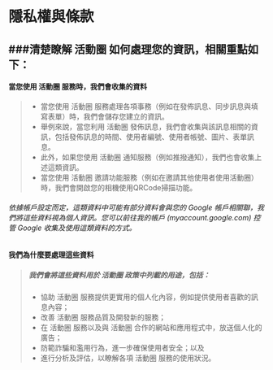 **隱私權與條款**
=
###清楚瞭解 活動圈 如何處理您的資訊，相關重點如下：
---

#### 當您使用 活動圈 服務時，我們會收集的資料

> - 當您使用 活動圈 服務處理各項事務（例如在發佈訊息、同步訊息與填寫表單）時，我們會儲存您建立的資訊。
> - 舉例來說，當您利用 活動圈 發佈訊息，我們會收集與該訊息相關的資訊，包括發佈訊息的時間、使用者編號、使用者帳號、圖片、表單訊息。
> - 此外，如果您使用 活動圈 通知服務（例如推撥通知），我們也會收集上述這類資訊。
> - 當您使用 活動圈 邀請功能服務（例如在邀請其他使用者使用活動圈）時，我們會開啟您的相機使用QRCode掃描功能。

###### 依據帳戶設定而定，這類資料中可能有部分資料會與您的 Google 帳戶相關聯，我們將這些資料視為個人資訊。您可以前往我的帳戶 (myaccount.google.com) 控管 Google 收集及使用這類資料的方式。

#### 我們為什麼要處理這些資料
> ##### **我們會將這些資料用於 活動圈 政策中列載的用途，包括：**
> - 協助 活動圈 服務提供更實用的個人化內容，例如提供使用者喜歡的訊息內容；
> - 改善 活動圈 服務品質及開發新的服務；
> - 在 活動圈 服務以及與 活動圈 合作的網站和應用程式中，放送個人化的廣告；
> - 防範詐騙和濫用行為，進一步確保使用者安全；以及
> - 進行分析及評估，以瞭解各項 活動圈 服務的使用狀況。
